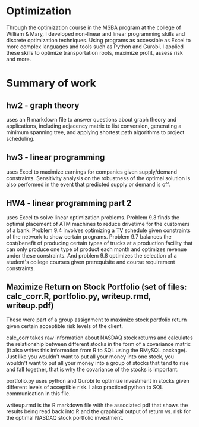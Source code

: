 # Optimization

Through the optimization course in the MSBA program at the college of William & Mary, I developed non-linear and linear programming skills and discrete optimization techniques. Using programs as accessible as Excel to more complex languages and tools such as Python and Gurobi, I applied these skills to optimize transportation roots, maximize profit, assess risk and more.

# Summary of work

## hw2 - graph theory
uses an R markdown file to answer questions about graph theory and applications, including adjacency matrix to list conversion, generating a minimum spanning tree, and applying shortest path algorithms to project scheduling. 

## hw3 - linear programming
uses Excel to maximize earnings for companies given supply/demand constraints. Sensitivity analysis on the robustness of the optimal solution is also performed in the event that predicted supply or demand is off.

## HW4 - linear programming part 2
uses Excel to solve linear optimization problems. Problem 9.3 finds the optimal placement of ATM machines to reduce drivetime for the customers of a bank. Problem 9.4 involves optimizing a TV schedule given constraints of the network to show certain programs. Problem 9.7 balances the cost/benefit of producing certain types of trucks at a production facility that can only produce one type of product each month and optimizes revenue under these constraints. And problem 9.8 optimizes the selection of a student's college courses given prerequisite and course requirement constraints. 

## Maximize Return on Stock Portfolio (set of files: calc_corr.R, portfolio.py, writeup.rmd, writeup.pdf)

These were part of a group assignment to maximize stock portfolio return given certain acceptible risk levels of the client.

calc_corr takes raw information about NASDAQ stock returns and calculates the relationship between different stocks in the form of a covariance matrix (it also writes this information from R to SQL using the RMySQL package). Just like you wouldn't want to put all your money into one stock, you wouldn't want to put all your money into a group of stocks that tend to rise and fall together, that is why the covariance of the stocks is important. 

portfolio.py uses python and Gurobi to optimize investment in stocks given different levels of acceptible risk. I also practiced python to SQL communication in this file.

writeup.rmd is the R markdown file with the associated pdf that shows the results being read back into R and the graphical output of return vs. risk for the optimal NASDAQ stock portfolio investment.
